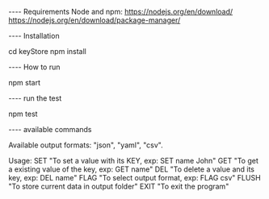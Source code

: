 ---- Requirements
Node and npm:
https://nodejs.org/en/download/
https://nodejs.org/en/download/package-manager/

---- Installation

cd keyStore
npm install

---- How to run

npm start


---- run the test 

npm test 


---- available commands

  Available output formats: "json", "yaml", "csv".

  Usage:
  SET  <KEY> <VALUE> "To set a value with its KEY, exp: SET name John"
  GET  <KEY>         "To get a existing value of the key, exp: GET name"
  DEL  <KEY>         "To delete a value and its key, exp: DEL name"
  FLAG <KEY>         "To select output format, exp: FLAG csv"
  FLUSH              "To store current data in output folder"
  EXIT               "To exit the program"
